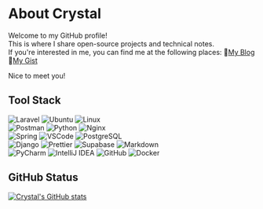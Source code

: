 # About Crystal
Welcome to my GitHub profile! \
This is where I share open-source projects and technical notes. \
If you're interested in me, you can find me at the following places:
🐋[My Blog](https://x200706.substack.com/about) 🐋[My Gist](https://gist.github.com/x200706)

Nice to meet you!

## Tool Stack
<img src="https://img.shields.io/badge/Laravel-0D1B48?style=for-the-badge&logo=laravel&logoColor=white" alt="Laravel"> <img src="https://img.shields.io/badge/Ubuntu-0D1B48?style=for-the-badge&logo=ubuntu&logoColor=white" alt="Ubuntu"> <img src="https://img.shields.io/badge/Linux-0D1B48?style=for-the-badge&logo=linux&logoColor=white" alt="Linux">\
<img src="https://img.shields.io/badge/Postman-2E407B?style=for-the-badge&logo=Postman&logoColor=white" alt="Postman"> <img src="https://img.shields.io/badge/Python-2E407B?style=for-the-badge&logo=python&logoColor=white" alt="Python"> <img src="https://img.shields.io/badge/Nginx-2E407B?style=for-the-badge&logo=nginx&logoColor=white" alt="Nginx">\
<img src="https://img.shields.io/badge/Spring-5D5C90?style=for-the-badge&logo=spring&logoColor=white" alt="Spring"> <img src="https://img.shields.io/badge/VSCode-5D5C90?style=for-the-badge&logo=visual%20studio%20code&logoColor=white" alt="VSCode"> <img src="https://img.shields.io/badge/PostgreSQL-5D5C90?style=for-the-badge&logo=postgresql&logoColor=white" alt="PostgreSQL">\
<img src="https://img.shields.io/badge/Django-8E8CC1?style=for-the-badge&logo=django&logoColor=092E20" alt="Django"> <img src="https://img.shields.io/badge/prettier-8E8CC1?style=for-the-badge&logo=prettier&logoColor=F7BA3E" alt="Prettier"> <img src="https://img.shields.io/badge/Supabase-8E8CC1?style=for-the-badge&logo=supabase&logoColor=white" alt="Supabase"> <img src="https://img.shields.io/badge/Markdown-8E8CC1?style=for-the-badge&logo=markdown&logoColor=white" alt="Markdown">\
<img src="https://img.shields.io/badge/PyCharm-C5D2F0?style=for-the-badge&logo=pycharm&logoColor=0D1B48" alt="PyCharm"> <img src="https://img.shields.io/badge/IntelliJ_IDEA-C5D2F0?style=for-the-badge&logo=intellij-idea&logoColor=0D1B48" alt="IntelliJ IDEA"> <img src="https://img.shields.io/badge/GitHub-C5D2F0?style=for-the-badge&logo=github&logoColor=0D1B48" alt="GitHub"> <img src="https://img.shields.io/badge/Docker-C5D2F0?style=for-the-badge&logo=docker&logoColor=0D1B48" alt="Docker">

## GitHub Status
[![Crystal's GitHub stats](https://github-readme-stats.vercel.app/api?username=x200706&show_icons=true&theme=holi&rank_icon=percentile)](https://github.com/anuraghazra/github-readme-stats)
<!--![Top Langs](https://github-readme-stats.vercel.app/api/top-langs/?username=x200706\&layout=compact&theme=omni)-->

